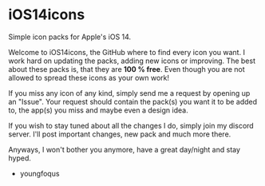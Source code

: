 # iOS14icons
Simple icon packs for Apple's iOS 14.

Welcome to iOS14icons, the GitHub where to find every icon you want. I work hard on updating the packs, adding new icons or improving. The best about these packs is, that they are **100 % free**. Even though you are not allowed to spread these icons as your own work! 

If you miss any icon of any kind, simply send me a request by opening up an "Issue". Your request should contain the pack(s) you want it to be added to, the app(s) you miss and maybe even a design idea.

If you wish to stay tuned about all the changes I do, simply join my discord server. I'll post important changes, new pack and much more there.

Anyways, I won't bother you anymore, have a great day/night and stay hyped.

- youngfoqus
